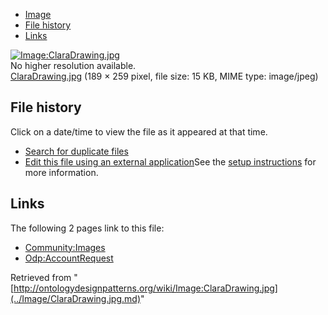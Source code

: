 * [Image](../Image/ClaraDrawing.jpg.md#file)
* [File history](../Image/ClaraDrawing.jpg.md#filehistory)
* [Links](../Image/ClaraDrawing.jpg.md#filelinks)

[![Image:ClaraDrawing.jpg](../../../images/c/cc/ClaraDrawing.jpg)](../../../images/c/cc/ClaraDrawing.jpg)  
No higher resolution available.  
[ClaraDrawing.jpg](../../../images/c/cc/ClaraDrawing.jpg)‎ (189 × 259 pixel, file size: 15 KB, MIME type: image/jpeg)

## File history

Click on a date/time to view the file as it appeared at that time.



  
* [Search for duplicate files](http://ontologydesignpatterns.org/wiki/Special:FileDuplicateSearch/ClaraDrawing.jpg "Special:FileDuplicateSearch/ClaraDrawing.jpg")
* [Edit this file using an external application](http://ontologydesignpatterns.org/wiki/index.php?title=Image:ClaraDrawing.jpg&action=edit&externaledit=true&mode=file "Image:ClaraDrawing.jpg")See the [setup instructions](http://www.mediawiki.org/wiki/Manual:External_editors "http://www.mediawiki.org/wiki/Manual:External_editors") for more information.

## Links



The following 2 pages link to this file:


* [Community:Images](../Community/Images.md "Community:Images")
* [Odp:AccountRequest](../Odp/AccountRequest.md "Odp:AccountRequest")


Retrieved from "[http://ontologydesignpatterns.org/wiki/Image:ClaraDrawing.jpg](../Image/ClaraDrawing.jpg.md)"